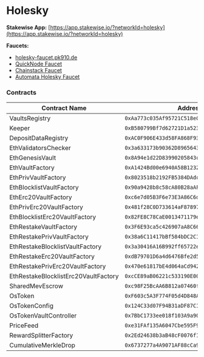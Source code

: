 # Holesky

**Stakewise App:** [https://app.stakewise.io/?networkId=holesky](https://app.stakewise.io/?networkId=holesky)

**Faucets:**

* [holesky-faucet.pk910.de](https://holesky-faucet.pk910.de/)
* [QuickNode Faucet](https://faucet.quicknode.com/ethereum/holesky)
* [Chainstack Faucet](https://faucet.chainstack.com/holesky-faucet)
* [Automata Holesky Faucet](https://holeskyfaucet.io/)

### Contracts

<table><thead><tr><th width="290">Contract Name</th><th>Address</th></tr></thead><tbody><tr><td>VaultsRegistry</td><td><code>0xAa773c035Af95721C518eCd8250CadAC0AAB7ed0</code></td></tr><tr><td>Keeper</td><td><code>0xB580799Bf7d62721D1a523f0FDF2f5Ed7BA4e259</code></td></tr><tr><td>DepositDataRegistry</td><td><code>0xAC0F906E433d58FA868F936E8A43230473652885</code></td></tr><tr><td>EthValidatorsChecker</td><td><code>0x3a633173b90362D89656432452Bf2BD8D6786856</code></td></tr><tr><td>EthGenesisVault</td><td><code>0x8A94e1d22D83990205843cda08376d16F150c9bb</code></td></tr><tr><td>EthVaultFactory</td><td><code>0xA1424Bd00e6940A58B1232ad4160A77dD0AC3099</code></td></tr><tr><td>EthPrivVaultFactory</td><td><code>0x8023518b2192FB5384DAdc596765B3dD1cdFe471</code></td></tr><tr><td>EthBlocklistVaultFactory</td><td><code>0x90a9428b8c58cA80B28aAF46B936D42e87797449</code></td></tr><tr><td>EthErc20VaultFactory</td><td><code>0xc6e7d05B3F6e73E3A86C6deAE0Da1fce993cF833</code></td></tr><tr><td>EthPrivErc20VaultFactory</td><td><code>0x481f28C0D733614aF87897E43d0D52C451799592</code></td></tr><tr><td>EthBlocklistErc20VaultFactory</td><td><code>0x82FE8C78CaE0013471179e76224ef89941bAaa75</code></td></tr><tr><td>EthRestakeVaultFactory</td><td><code>0x3F6E93ca5c426907aA8C66f4202d5fEd4e86804a</code></td></tr><tr><td>EthRestakePrivVaultFactory</td><td><code>0x38a6C11417bBf584bDC2C18a1E83bCD7e906BB19</code></td></tr><tr><td>EthRestakeBlocklistVaultFactory</td><td><code>0x3a30416A16B992ff65722e7D659668DB36d678b5</code></td></tr><tr><td>EthRestakeErc20VaultFactory</td><td><code>0xdB79701D6a4d6476Bfe2d59Afb0d675F97A6f67D</code></td></tr><tr><td>EthRestakePrivErc20VaultFactory</td><td><code>0x470e61817bE4d064aCd9422aB6BfC23D5101F84E</code></td></tr><tr><td>EthRestakeBlocklistErc20VaultFactory</td><td><code>0xcCE89aB06221c533190E0001F6ad1BAD58888DC2</code></td></tr><tr><td>SharedMevEscrow</td><td><code>0xc98F25BcAA6B812a07460f18da77AF8385be7b56</code></td></tr><tr><td>OsToken</td><td><code>0xF603c5A3F774F05d4D848A9bB139809790890864</code></td></tr><tr><td>OsTokenConfig</td><td><code>0x124C33d07F94B31aDF87C12F7cA3a586d3510928</code></td></tr><tr><td>OsTokenVaultController</td><td><code>0x7BbC1733ee018f103A9a9052a18fA9273255Cf36</code></td></tr><tr><td>PriceFeed</td><td><code>0xe31FAf135A6047Cbe595F91B4b6802cDB9B46E2b</code></td></tr><tr><td>RewardSplitterFactory</td><td><code>0x2Ed24638b3aB48cF0076f19199c78A62bfEb5889</code></td></tr><tr><td>CumulativeMerkleDrop</td><td><code>0x6737277a4A9071AF88cCa91042d77b4237f368C4</code></td></tr></tbody></table>
